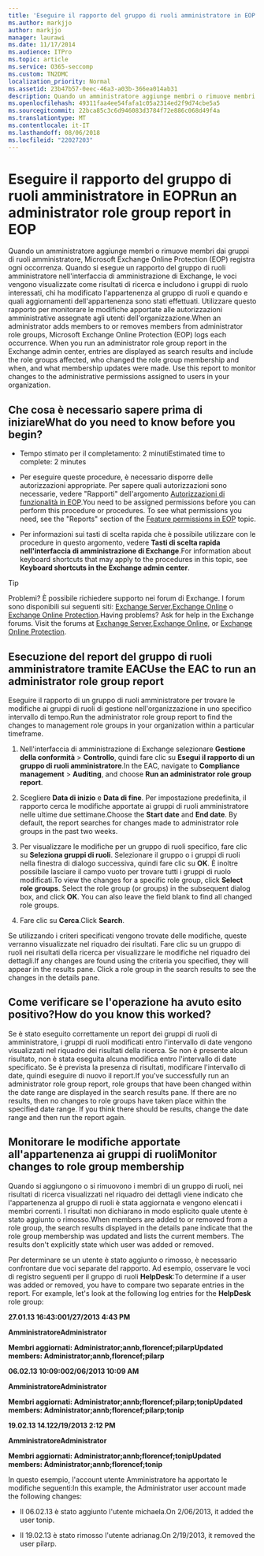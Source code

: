 ```yaml
---
title: 'Eseguire il rapporto del gruppo di ruoli amministratore in EOP '
ms.author: markjjo
author: markjjo
manager: laurawi
ms.date: 11/17/2014
ms.audience: ITPro
ms.topic: article
ms.service: O365-seccomp
ms.custom: TN2DMC
localization_priority: Normal
ms.assetid: 23b47b57-0eec-46a3-a03b-366ea014ab31
description: Quando un amministratore aggiunge membri o rimuove membri dai gruppi di ruoli amministratore, Microsoft Exchange Online Protection (EOP) registra ogni occorrenza.
ms.openlocfilehash: 49311faa4ee54fafa1c05a2314ed2f9d74cbe5a5
ms.sourcegitcommit: 22bca85c3c6d946083d3784f72e886c068d49f4a
ms.translationtype: MT
ms.contentlocale: it-IT
ms.lasthandoff: 08/06/2018
ms.locfileid: "22027203"
---
```

# <a name="run-an-administrator-role-group-report-in-eop"></a><span data-ttu-id="58196-103">Eseguire il rapporto del gruppo di ruoli amministratore in EOP</span><span class="sxs-lookup"><span data-stu-id="58196-103">Run an administrator role group report in EOP</span></span> 

 <span data-ttu-id="58196-p101">Quando un amministratore aggiunge membri o rimuove membri dai gruppi di ruoli amministratore, Microsoft Exchange Online Protection (EOP) registra ogni occorrenza. Quando si esegue un rapporto del gruppo di ruoli amministratore nell'interfaccia di amministrazione di Exchange, le voci vengono visualizzate come risultati di ricerca e includono i gruppi di ruolo interessati, chi ha modificato l'appartenenza al gruppo di ruoli e quando e quali aggiornamenti dell'appartenenza sono stati effettuati. Utilizzare questo rapporto per monitorare le modifiche apportate alle autorizzazioni amministrative assegnate agli utenti dell'organizzazione.</span><span class="sxs-lookup"><span data-stu-id="58196-p101">When an administrator adds members to or removes members from administrator role groups, Microsoft Exchange Online Protection (EOP) logs each occurrence. When you run an administrator role group report in the Exchange admin center, entries are displayed as search results and include the role groups affected, who changed the role group membership and when, and what membership updates were made. Use this report to monitor changes to the administrative permissions assigned to users in your organization.</span></span>
  
## <a name="what-do-you-need-to-know-before-you-begin"></a><span data-ttu-id="58196-107">Che cosa è necessario sapere prima di iniziare</span><span class="sxs-lookup"><span data-stu-id="58196-107">What do you need to know before you begin?</span></span>

- <span data-ttu-id="58196-108">Tempo stimato per il completamento: 2 minuti</span><span class="sxs-lookup"><span data-stu-id="58196-108">Estimated time to complete: 2 minutes</span></span>
    
- <span data-ttu-id="58196-p102">Per eseguire queste procedure, è necessario disporre delle autorizzazioni appropriate. Per sapere quali autorizzazioni sono necessarie, vedere "Rapporti" dell'argomento [Autorizzazioni di funzionalità in EOP](feature-permissions-in-eop.md).</span><span class="sxs-lookup"><span data-stu-id="58196-p102">You need to be assigned permissions before you can perform this procedure or procedures. To see what permissions you need, see the "Reports" section of the [Feature permissions in EOP](feature-permissions-in-eop.md) topic.</span></span> 
    
- <span data-ttu-id="58196-111">Per informazioni sui tasti di scelta rapida che è possibile utilizzare con le procedure in questo argomento, vedere **Tasti di scelta rapida nell'interfaccia di amministrazione di Exchange**.</span><span class="sxs-lookup"><span data-stu-id="58196-111">For information about keyboard shortcuts that may apply to the procedures in this topic, see **Keyboard shortcuts in the Exchange admin center**.</span></span>
    
> [!TIP]
> <span data-ttu-id="58196-p103">Problemi? È possibile richiedere supporto nei forum di Exchange. I forum sono disponibili sui seguenti siti: [Exchange Server](https://go.microsoft.com/fwlink/p/?linkId=60612),[Exchange Online](https://go.microsoft.com/fwlink/p/?linkId=267542) o [Exchange Online Protection](https://go.microsoft.com/fwlink/p/?linkId=285351).</span><span class="sxs-lookup"><span data-stu-id="58196-p103">Having problems? Ask for help in the Exchange forums. Visit the forums at [Exchange Server](https://go.microsoft.com/fwlink/p/?linkId=60612),[Exchange Online](https://go.microsoft.com/fwlink/p/?linkId=267542), or [Exchange Online Protection](https://go.microsoft.com/fwlink/p/?linkId=285351).</span></span> 
  
## <a name="use-the-eac-to-run-an-administrator-role-group-report"></a><span data-ttu-id="58196-115">Esecuzione del report del gruppo di ruoli amministratore tramite EAC</span><span class="sxs-lookup"><span data-stu-id="58196-115">Use the EAC to run an administrator role group report</span></span>

<span data-ttu-id="58196-116">Eseguire il rapporto di un gruppo di ruoli amministratore per trovare le modifiche ai gruppi di ruoli di gestione nell'organizzazione in uno specifico intervallo di tempo.</span><span class="sxs-lookup"><span data-stu-id="58196-116">Run the administrator role group report to find the changes to management role groups in your organization within a particular timeframe.</span></span>
  
1. <span data-ttu-id="58196-117">Nell'interfaccia di amministrazione di Exchange selezionare **Gestione della conformità** \> **Controllo**, quindi fare clic su **Esegui il rapporto di un gruppo di ruoli amministratore**.</span><span class="sxs-lookup"><span data-stu-id="58196-117">In the EAC, navigate to **Compliance management** \> **Auditing**, and choose **Run an administrator role group report**.</span></span>
    
2. <span data-ttu-id="58196-p104">Scegliere **Data di inizio** e **Data di fine**. Per impostazione predefinita, il rapporto cerca le modifiche apportate ai gruppi di ruoli amministratore nelle ultime due settimane.</span><span class="sxs-lookup"><span data-stu-id="58196-p104">Choose the **Start date** and **End date**. By default, the report searches for changes made to administrator role groups in the past two weeks.</span></span>
    
3. <span data-ttu-id="58196-p105">Per visualizzare le modifiche per un gruppo di ruoli specifico, fare clic su **Seleziona gruppi di ruoli**. Selezionare il gruppo o i gruppi di ruoli nella finestra di dialogo successiva, quindi fare clic su **OK**. È inoltre possibile lasciare il campo vuoto per trovare tutti i gruppi di ruolo modificati.</span><span class="sxs-lookup"><span data-stu-id="58196-p105">To view the changes for a specific role group, click **Select role groups**. Select the role group (or groups) in the subsequent dialog box, and click **OK**. You can also leave the field blank to find all changed role groups.</span></span>
    
4. <span data-ttu-id="58196-123">Fare clic su **Cerca**.</span><span class="sxs-lookup"><span data-stu-id="58196-123">Click **Search**.</span></span>
    
<span data-ttu-id="58196-p106">Se utilizzando i criteri specificati vengono trovate delle modifiche, queste verranno visualizzate nel riquadro dei risultati. Fare clic su un gruppo di ruoli nei risultati della ricerca per visualizzare le modifiche nel riquadro dei dettagli.</span><span class="sxs-lookup"><span data-stu-id="58196-p106">If any changes are found using the criteria you specified, they will appear in the results pane. Click a role group in the search results to see the changes in the details pane.</span></span>
  
## <a name="how-do-you-know-this-worked"></a><span data-ttu-id="58196-126">Come verificare se l'operazione ha avuto esito positivo?</span><span class="sxs-lookup"><span data-stu-id="58196-126">How do you know this worked?</span></span>

<span data-ttu-id="58196-p107">Se è stato eseguito correttamente un report dei gruppi di ruoli di amministratore, i gruppi di ruoli modificati entro l'intervallo di date vengono visualizzati nel riquadro dei risultati della ricerca. Se non è presente alcun risultato, non è stata eseguita alcuna modifica entro l'intervallo di date specificato. Se è prevista la presenza di risultati, modificare l'intervallo di date, quindi eseguire di nuovo il report.</span><span class="sxs-lookup"><span data-stu-id="58196-p107">If you've successfully run an administrator role group report, role groups that have been changed within the date range are displayed in the search results pane. If there are no results, then no changes to role groups have taken place within the specified date range. If you think there should be results, change the date range and then run the report again.</span></span>
  
## <a name="monitor-changes-to-role-group-membership"></a><span data-ttu-id="58196-130">Monitorare le modifiche apportate all'appartenenza ai gruppi di ruoli</span><span class="sxs-lookup"><span data-stu-id="58196-130">Monitor changes to role group membership</span></span>

<span data-ttu-id="58196-p108">Quando si aggiungono o si rimuovono i membri di un gruppo di ruoli, nei risultati di ricerca visualizzati nel riquadro dei dettagli viene indicato che l'appartenenza al gruppo di ruoli è stata aggiornata e vengono elencati i membri correnti. I risultati non dichiarano in modo esplicito quale utente è stato aggiunto o rimosso.</span><span class="sxs-lookup"><span data-stu-id="58196-p108">When members are added to or removed from a role group, the search results displayed in the details pane indicate that the role group membership was updated and lists the current members. The results don't explicitly state which user was added or removed.</span></span>
  
<span data-ttu-id="58196-p109">Per determinare se un utente è stato aggiunto o rimosso, è necessario confrontare due voci separate del rapporto. Ad esempio, osservare le voci di registro seguenti per il gruppo di ruoli **HelpDesk**:</span><span class="sxs-lookup"><span data-stu-id="58196-p109">To determine if a user was added or removed, you have to compare two separate entries in the report. For example, let's look at the following log entries for the **HelpDesk** role group:</span></span> 
  
 <span data-ttu-id="58196-135">**27.01.13 16:43:00**</span><span class="sxs-lookup"><span data-stu-id="58196-135">**1/27/2013 4:43 PM**</span></span>
  
 <span data-ttu-id="58196-136">**Amministratore**</span><span class="sxs-lookup"><span data-stu-id="58196-136">**Administrator**</span></span>
  
 <span data-ttu-id="58196-137">**Membri aggiornati: Administrator;annb,florencef;pilarp**</span><span class="sxs-lookup"><span data-stu-id="58196-137">**Updated members: Administrator;annb,florencef;pilarp**</span></span>
  
 <span data-ttu-id="58196-138">**06.02.13 10:09:00**</span><span class="sxs-lookup"><span data-stu-id="58196-138">**2/06/2013 10:09 AM**</span></span>
  
 <span data-ttu-id="58196-139">**Amministratore**</span><span class="sxs-lookup"><span data-stu-id="58196-139">**Administrator**</span></span>
  
 <span data-ttu-id="58196-140">**Membri aggiornati: Administrator;annb;florencef;pilarp;tonip**</span><span class="sxs-lookup"><span data-stu-id="58196-140">**Updated members: Administrator;annb;florencef;pilarp;tonip**</span></span>
  
 <span data-ttu-id="58196-141">**19.02.13 14.12**</span><span class="sxs-lookup"><span data-stu-id="58196-141">**2/19/2013 2:12 PM**</span></span>
  
 <span data-ttu-id="58196-142">**Amministratore**</span><span class="sxs-lookup"><span data-stu-id="58196-142">**Administrator**</span></span>
  
 <span data-ttu-id="58196-143">**Membri aggiornati: Administrator;annb;florencef;tonip**</span><span class="sxs-lookup"><span data-stu-id="58196-143">**Updated members: Administrator;annb;florencef;tonip**</span></span>
  
<span data-ttu-id="58196-144">In questo esempio, l'account utente Amministratore ha apportato le modifiche seguenti:</span><span class="sxs-lookup"><span data-stu-id="58196-144">In this example, the Administrator user account made the following changes:</span></span>
  
- <span data-ttu-id="58196-145">Il 06.02.13 è stato aggiunto l'utente michaela.</span><span class="sxs-lookup"><span data-stu-id="58196-145">On 2/06/2013, it added the user tonip.</span></span>
    
- <span data-ttu-id="58196-146">Il 19.02.13 è stato rimosso l'utente adrianag.</span><span class="sxs-lookup"><span data-stu-id="58196-146">On 2/19/2013, it removed the user pilarp.</span></span>
    

